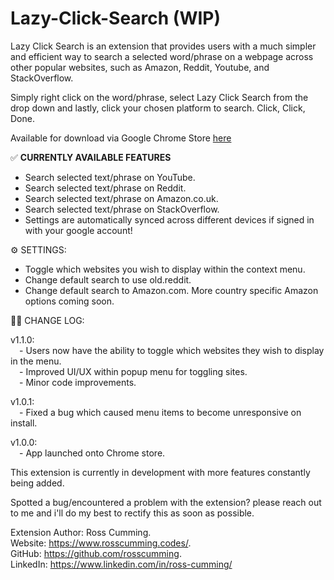 # Lazy-Click-Search (WIP)

Lazy Click Search is an extension that provides users with a much simpler and efficient way to search a selected word/phrase on a webpage across other popular websites, such as Amazon, Reddit, Youtube, and StackOverflow.

Simply right click on the word/phrase, select Lazy Click Search from the drop down and lastly, click your chosen platform to search. Click, Click, Done.

Available for download via Google Chrome Store [here](https://chrome.google.com/webstore/detail/lazy-click-search/cjiijliopkpbjokkgdikfoiceakggabn)

:white_check_mark: **CURRENTLY AVAILABLE FEATURES**

- Search selected text/phrase on YouTube.
- Search selected text/phrase on Reddit.
- Search selected text/phrase on Amazon.co.uk.
- Search selected text/phrase on StackOverflow.
- Settings are automatically synced across different devices if signed in with your google account!

:gear: SETTINGS:

- Toggle which websites you wish to display within the context menu.
- Change default search to use old.reddit.
- Change default search to Amazon.com. More country specific Amazon options coming soon.

:man_mechanic: CHANGE LOG:

v1.1.0:  
&emsp;- Users now have the ability to toggle which websites they wish to display in the menu.  
&emsp;- Improved UI/UX within popup menu for toggling sites.  
&emsp;- Minor code improvements.



v1.0.1:  
&emsp;- Fixed a bug which caused menu items to become unresponsive on install.

v1.0.0:  
&emsp;- App launched onto Chrome store.

This extension is currently in development with more features constantly being added.

Spotted a bug/encountered a problem with the extension? please reach out to me and i'll do my best to rectify this as soon as possible.

Extension Author: Ross Cumming. <br>
Website: https://www.rosscumming.codes/. <br>
GitHub: https://github.com/rosscumming. <br>
LinkedIn: https://www.linkedin.com/in/ross-cumming/
